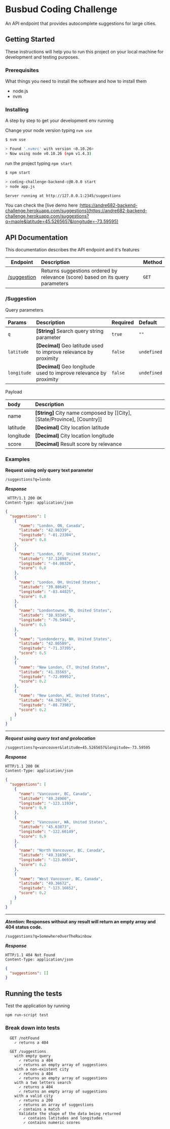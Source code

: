 # Busbud Coding Challenge

An API endpoint that provides autocomplete suggestions for large cities.

## Getting Started

These instructions will help you to run this project on your local machine for development and testing purposes. 


### Prerequisites

What things you need to install the software and how to install them
- node.js
- nvm

### Installing

A step by step to get your development env running

Change your node version typing `nvm use`

```sh
$ nvm use

> Found '.nvmrc' with version <0.10.26>
> Now using node v0.10.26 (npm v1.4.3)
```

run the project typing `npm start` 

```sh
$ npm start

> coding-challenge-backend-c@0.0.0 start
> node app.js

Server running at http://127.0.0.1:2345/suggestions

```

You can check the [live demo here :https://andre682-backend-challenge.herokuapp.com/suggestions](https://andre682-backend-challenge.herokuapp.com/suggestions?q=maple&latitude=45.5265657&longitude=-73.59595) 

## API Documentation

This documentation describes the API endpoint and it's features

| Endpoint | Description | Method |
| :---:|:---|:---|
| [/suggestion](#suggestion) | Returns suggestions ordered by relevance (score) based on its query parameters| `GET` |

### /Suggestion 

Query parameters

| Params | Description | Required | Default |
|:----|:----|:---|:---|
| `q` | __[String]__ Search query string parameter | `true` | `""`| 
| `latitude` | __[Decimal]__ Geo latitude used to improve relevance by proximity | `false` | `undefined`
| `longitude` | __[Decimal]__ Geo longitude used to improve relevance by proximity | `false` | `undefined`

Payload

| body | Description |
|:---|:--|
| name | __[String]__ City name composed by [[City], [State/Province], [Country]] |
| latitude | __[Decimal]__ City location latitude |
| longitude | __[Decimal]__ City location longitude |
| score | __[Decimal]__ Result score by relevance |

### Examples

**Request using only query text parameter**

```
/suggestions?q=londo
```

***Response***
```
 HTTP/1.1 200 OK
Content-Type: application/json
```

```json
{
  "suggestions": [
    {
      "name": "London, ON, Canada",
      "latitude": "42.98339",
      "longitude": "-81.23304",
      "score": 0.8
    },
    {
      "name": "London, KY, United States",
      "latitude": "37.12898",
      "longitude": "-84.08326",
      "score": 0.8
    },
    {
      "name": "London, OH, United States",
      "latitude": "39.88645",
      "longitude": "-83.44825",
      "score": 0.8
    },
    {
      "name": "Londontowne, MD, United States",
      "latitude": "38.93345",
      "longitude": "-76.54941",
      "score": 0.5
    },
    {
      "name": "Londonderry, NH, United States",
      "latitude": "42.86509",
      "longitude": "-71.37395",
      "score": 0.5
    },
    {
      "name": "New London, CT, United States",
      "latitude": "41.35565",
      "longitude": "-72.09952",
      "score": 0.2
    },
    {
      "name": "New London, WI, United States",
      "latitude": "44.39276",
      "longitude": "-88.73983",
      "score": 0.2
    }
  ]
}

 ```

--- 

***Request using query text and geolocation***

```
/suggestions?q=vancouver&latitude=45.5265657&longitude=-73.59595
```

***Response***
 ```
HTTP/1.1 200 OK
Content-Type: application/json
```

```json
{
  "suggestions": [
    {
      "name": "Vancouver, BC, Canada",
      "latitude": "49.24966",
      "longitude": "-123.11934",
      "score": 0.9
    },
    {
      "name": "Vancouver, WA, United States",
      "latitude": "45.63873",
      "longitude": "-122.66149",
      "score": 0.9
    },
    {
      "name": "North Vancouver, BC, Canada",
      "latitude": "49.31636",
      "longitude": "-123.06934",
      "score": 0.2
    },
    {
      "name": "West Vancouver, BC, Canada",
      "latitude": "49.36672",
      "longitude": "-123.16652",
      "score": 0.2
    }
  ]
}

 ```

---

**_Atention:_ Responses without any result will return an empty array and 404 status code.**

```
/suggestions?q=SomewhereOverTheRainbow
```

***Response***
 ```
HTTP/1.1 404 Not Found
Content-Type: application/json
```

```json
{
  "suggestions": []
}

 ```

## Running the tests

Test the application by running

```
npm run-script test
```

### Break down into tests


```
  GET /notFound
    ✓ returns a 404 

  GET /suggestions
    with empty query
      ✓ returns a 404 
      ✓ returns an empty array of suggestions 
    with a non-existent city
      ✓ returns a 404 
      ✓ returns an empty array of suggestions 
    with a two letters search
      ✓ returns a 404 
      ✓ returns an empty array of suggestions 
    with a valid city
      ✓ returns a 200 
      ✓ returns an array of suggestions 
      ✓ contains a match 
      Validate the shape of the data being returned
        ✓ contains latitudes and longitudes 
        ✓ contains numeric scores 

```
